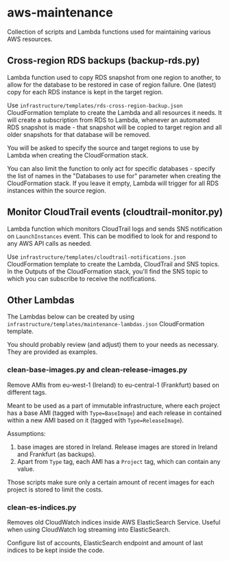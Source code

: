 # aws-maintenance
Collection of scripts and Lambda functions used for maintaining various AWS resources.


## Cross-region RDS backups (backup-rds.py)

Lambda function used to copy RDS snapshot from one region to another, to allow for the database to be restored in case of region failure.
One (latest) copy for each RDS instance is kept in the target region.

Use `infrastructure/templates/rds-cross-region-backup.json` CloudFormation template to create the Lambda and all resources it needs.
It will create a subscription from RDS to Lambda, whenever an automated RDS snapshot is made - that snapshot will be copied to
target region and all older snapshots for that database will be removed.

You will be asked to specify the source and target regions to use by Lambda when creating the CloudFormation stack.

You can also limit the function to only act for specific databases - specify the list of names in the "Databases to use for"
parameter when creating the CloudFormation stack. If you leave it empty, Lambda will trigger for all RDS instances within
the source region.


## Monitor CloudTrail events (cloudtrail-monitor.py)

Lambda function which monitors CloudTrail logs and sends SNS notification on `LaunchInstances` event. 
This can be modified to look for and respond to any AWS API calls as needed.

Use `infrastructure/templates/cloudtrail-notifications.json` CloudFormation template to create the Lambda,
 CloudTrail and SNS topics. In the Outputs of the CloudFormation
stack, you'll find the SNS topic to which you can subscribe to receive the notifications.


## Other Lambdas

The Lambdas below can be created by using `infrastructure/templates/maintenance-lambdas.json` CloudFormation template.

You should probably review (and adjust) them to your needs as necessary. They are provided as examples.

### clean-base-images.py and clean-release-images.py

Remove AMIs from eu-west-1 (Ireland) to eu-central-1 (Frankfurt) based on different tags.

Meant to be used as a part of immutable infrastructure, where each project has a base AMI (tagged with `Type=BaseImage`) and
each release in contained within a new AMI based on it (tagged with `Type=ReleaseImage`). 

Assumptions: 

1. base images are stored in Ireland. Release images are stored in Ireland and Frankfurt (as backups).
1. Apart from `Type` tag, each AMI has a `Project` tag, which can contain any value.

Those scripts make sure only a certain amount of recent images for each project is stored to limit the costs.


### clean-es-indices.py

Removes old CloudWatch indices inside AWS ElasticSearch Service. Useful when using CloudWatch log streaming into ElasticSearch.

Configure list of accounts, ElasticSearch endpoint and amount of last indices to be kept inside the code.
